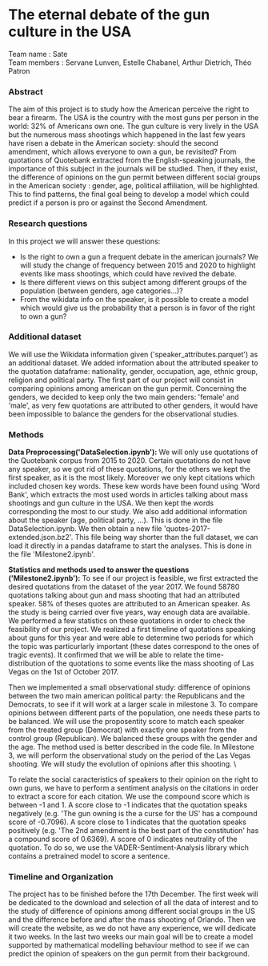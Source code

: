 # The eternal debate of the gun culture in the USA

Team name : Sate \
Team members : Servane Lunven, Estelle Chabanel, Arthur Dietrich, Théo Patron

### Abstract 

The aim of this project is to study how the American perceive the right to bear a firearm. The USA is the country with the most guns per person in the world: 32% of Americans own one. The gun culture is very lively in the USA but the numerous mass shootings which happened in the last few years have risen a debate in the American society: should the second amendment, which allows everyone to own a gun, be revisited? From quotations of Quotebank extracted from the English-speaking journals, the importance of this subject in the journals will be studied. Then, if they exist, the difference of opinions on the gun permit between different social groups in the American society : gender, age, political affiliation, will be highlighted. This to find patterns, the final goal being to develop a model which could predict if a person is pro or against the Second Amendment. 

### Research questions
In this project we will answer these questions:
- Is the right to own a gun a frequent debate in the american journals?
  We will  study the change of frequency between 2015 and 2020 to highlight events like mass shootings, which could have revived the debate.
- Is there different views on this subject among different groups of the population (between genders, age categories...)? 
- From the wikidata info on the speaker, is it possible to create a model which would give us the probability that a person is in favor of the right to own a gun? 


### Additional dataset
We will use the Wikidata information given ('speaker_attributes.parquet') as an additional dataset. We added information about the attributed speaker to the quotation dataframe: nationality, gender, occupation, age, ethnic group, religion and political party. The first part of our project will consist in comparing opinions among american on the gun permit. Concerning the genders, we decided to keep only the two main genders: 'female' and 'male', as very few quotations are attributed to other genders, it would have been impossible to balance the genders for the observational studies. 

### Methods 
__Data Preprocessing('DataSelection.ipynb'):__
 We will only use quotations of the Quotebank corpus from 2015 to 2020. Certain quotations do not have any speaker, so we got rid of these quotations, for the others we kept the first speaker, as it is the most likely. Moreover we only kept citations which included chosen key words. These kew words have been found using 'Word Bank', which extracts the most used words in articles talking about mass shootings and gun culture in the USA. We then kept the words corresponding the most to our study. We also add additional information about the speaker (age, political party, ...). This is done in the file DataSelection.ipynb. We then obtain a new file 'quotes-2017-extended.json.bz2'. This file being way shorter than the full dataset, we can load it directly in a pandas dataframe to start the analyses. This is done in the file 'Milestone2.ipynb'.
 
 __Statistics and methods used to answer the questions ('Milestone2.ipynb'):__
To see if our project is feasible, we first extracted the desired quotations from the dataset of the year 2017. We found 58780 quotations talking about gun and mass shooting that had an attributed speaker. 58% of theses quotes are attributed to an American speaker. As the study is being carried over five years, way enough data are available. We performed a few statistics on these quotations in order to check the feasibility of our project. 
We realized a first timeline of quotations speaking about guns for this year and were able to determine two periods for which the topic was particurlarly important (these dates correspond to the ones of tragic events). It confirmed that we will be able to relate the time-distribution of the quotations to some events like the mass shooting of Las Vegas on the 1st of October 2017. 
  
 Then we implemented a small observational study: difference of opinions between the two main american political party: the Republicans and the Democrats,  to see if it will work at a larger scale in milestone 3. To compare opinions between different parts of the population, one needs these parts to be balanced. We will use the proposentity score  to match each speaker from the treated group (Democrat) with exactly one speaker from the control group (Republican). We balanced these groups with the gender and the age. The method used is better described in the code file. In Milestone 3, we will perform the observational study on the period of the Las Vegas shooting. We will study the evolution of opinions after this shooting. \

To relate the social caracteristics of speakers to their opinion on the right to own guns, we have to perform a sentiment analysis on the citations in order to extract a score for each citation. We use the compound score which is between -1 and 1. A score close to -1 indicates that the quotation speaks negatively (e.g. 'The gun owning is the a curse for the US' has a compound score of -0.7096). A score close to 1 indicates that the quotation speaks positively (e.g. 'The 2nd amendment is the best part of the constitution' has a compound score of 0.6369). A score of 0 indicates neutrality of the quotation.
To do so, we use the VADER-Sentiment-Analysis library which contains a pretrained model to score a sentence. 


### Timeline and Organization
The project has to be finished before the 17th December. The first week will be dedicated to the download and selection of all the data of interest and to the study of difference of opinions among different social groups in the US and the difference before and after the mass shooting of Orlando. Then we will create the website, as we do not have any experience, we will dedicate it two weeks. In the last two weeks our main goal will be to create a model supported by mathematical modelling behaviour method to see if we can predict the opinion of speakers on the gun permit from their background. 








